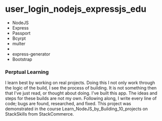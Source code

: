 # user_login_nodejs_expressjs_edu

<ul>
  <li>NodeJS</li>
  <li>Express</li>
  <li>Passport</li>
  <li>Bcyrpt</li>
  <li>multer</li>
  <li></li>
  <li>express-generator</li>
  <li>Bootstrap</li>
</ul>

### Perptual Learning
I learn best by working on real projects. Doing this I not only work through the logic of the build, I see the process of building. It is not something then that I've just read, or thought about doing. I've built this app. The ideas and steps for these builds are not my own. Following along, I write every line of code; bugs are found, researched, and fixed. This project was demonstrated in the course Learn_NodeJS_by_Building_10_projects on StackSkills from StackCommerce.